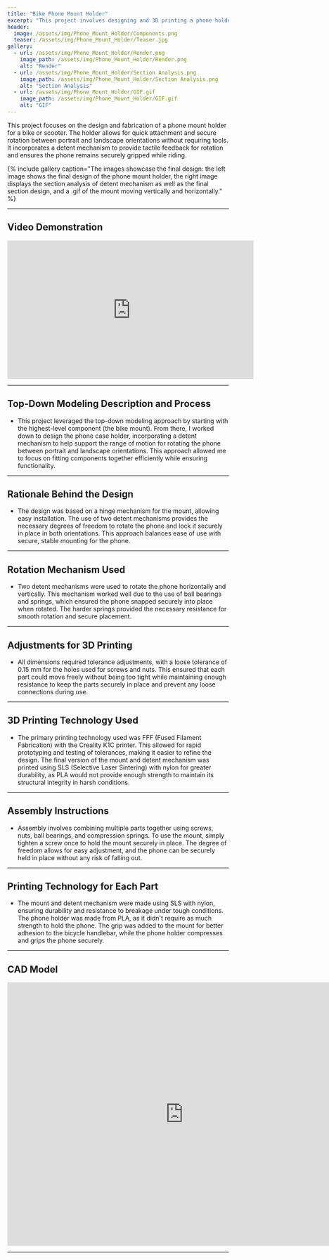 ```yaml
---
title: "Bike Phone Mount Holder"
excerpt: "This project involves designing and 3D printing a phone holder for a bike, allowing for easy attachment and secure rotation between orientations."
header:
  image: /assets/img/Phone_Mount_Holder/Components.png
  teaser: /assets/img/Phone_Mount_Holder/Teaser.jpg
gallery:
  - url: /assets/img/Phone_Mount_Holder/Render.png
    image_path: /assets/img/Phone_Mount_Holder/Render.png
    alt: "Render"
  - url: /assets/img/Phone_Mount_Holder/Section Analysis.png
    image_path: /assets/img/Phone_Mount_Holder/Section Analysis.png
    alt: "Section Analysis"
  - url: /assets/img/Phone_Mount_Holder/GIF.gif
    image_path: /assets/img/Phone_Mount_Holder/GIF.gif
    alt: "GIF"
---
```


This project focuses on the design and fabrication of a phone mount holder for a bike or scooter. The holder allows for quick attachment and secure rotation between portrait and landscape orientations without requiring tools. It incorporates a detent mechanism to provide tactile feedback for rotation and ensures the phone remains securely gripped while riding.

{% include gallery caption="The images showcase the final design: the left image shows the final design of the phone mount holder, the right image displays the section analysis of detent mechanism as well as the final section design, and a .gif of the mount moving  vertically and horizontally." %}

---

## Video Demonstration
<iframe width="560" height="315" 
  src="https://www.youtube.com/embed/_Dmmy5fxc8g" 
  frameborder="0" 
  allowfullscreen>
</iframe>

---

## Top-Down Modeling Description and Process
- This project leveraged the top-down modeling approach by starting with the highest-level component (the bike mount). From there, I worked down to design the phone case holder, incorporating a detent mechanism to help support the range of motion for rotating the phone between portrait and landscape orientations. This approach allowed me to focus on fitting components together efficiently while ensuring functionality.

---

## Rationale Behind the Design
- The design was based on a hinge mechanism for the mount, allowing easy installation. The use of two detent mechanisms provides the necessary degrees of freedom to rotate the phone and lock it securely in place in both orientations. This approach balances ease of use with secure, stable mounting for the phone.

---

## Rotation Mechanism Used
- Two detent mechanisms were used to rotate the phone horizontally and vertically. This mechanism worked well due to the use of ball bearings and springs, which ensured the phone snapped securely into place when rotated. The harder springs provided the necessary resistance for smooth rotation and secure placement.

---

## Adjustments for 3D Printing
- All dimensions required tolerance adjustments, with a loose tolerance of 0.15 mm for the holes used for screws and nuts. This ensured that each part could move freely without being too tight while maintaining enough resistance to keep the parts securely in place and prevent any loose connections during use.

---

## 3D Printing Technology Used
- The primary printing technology used was FFF (Fused Filament Fabrication) with the Creality K1C printer. This allowed for rapid prototyping and testing of tolerances, making it easier to refine the design. The final version of the mount and detent mechanism was printed using SLS (Selective Laser Sintering) with nylon for greater durability, as PLA would not provide enough strength to maintain its structural integrity in harsh conditions.

---

## Assembly Instructions
- Assembly involves combining multiple parts together using screws, nuts, ball bearings, and compression springs. To use the mount, simply tighten a screw once to hold the mount securely in place. The degree of freedom allows for easy adjustment, and the phone can be securely held in place without any risk of falling out.

---

## Printing Technology for Each Part
- The mount and detent mechanism were made using SLS with nylon, ensuring durability and resistance to breakage under tough conditions. The phone holder was made from PLA, as it didn't require as much strength to hold the phone. The grip was added to the mount for better adhesion to the bicycle handlebar, while the phone holder compresses and grips the phone securely.

---

## CAD Model
<iframe src="https://a360.co/3XX2wuJ" width="800" height="600" allowfullscreen="true" webkitallowfullscreen="true" mozallowfullscreen="true" frameborder="0"></iframe>

---
